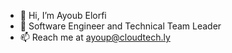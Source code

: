 - 👋 Hi, I’m Ayoub Elorfi
- 👀 Software Engineer and Technical Team Leader
- 📫 Reach me at ayoup@cloudtech.ly 

<!---
Ayoup-Elorfi/Ayoup-Elorfi is a ✨ special ✨ repository because its `README.md` (this file) appears on your GitHub profile.
You can click the Preview link to take a look at your changes.
--->
